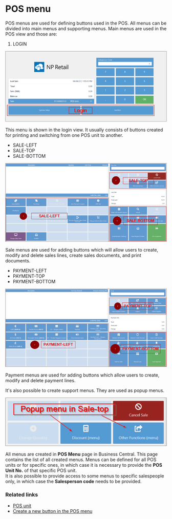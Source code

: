 # POS menu

POS menus are used for defining buttons used in the POS.
All menus can be divided into main menus and supporting menus.
Main menus are used in the POS view and those are:

1. LOGIN

![POSmenu](../images/LOGIN.png)

This menu is shown in the login view. It usually consists of buttons created for printing and switching from one POS unit to another. 

- SALE-LEFT
- SALE-TOP
- SALE-BOTTOM

![SALE](../images/SALE.png)

Sale menus are used for adding buttons which will allow users to create, modify and delete sales lines, create sales documents, and print documents.

- PAYMENT-LEFT
- PAYMENT-TOP
- PAYMENT-BOTTOM

![PAYMENT](../images/PAYMENT.png)

Payment menus are used for adding buttons which allow users to create, modify and delete payment lines.

It's also possible to create support menus. They are used as popup menus.

![POPUP](../images/POPUP%20MENU.png)

All menus are created in **POS Menu** page in Business Central.
This page contains the list of all created menus. Menus can be defined for all POS units or for specific ones, in which case it is necessary to provide the **POS Unit No.** of that specific POS unit.    
It is also possible to provide access to some menus to specific salespeople only, in which case the **Salesperson code** needs to be provided.  

### Related links


- [POS unit](POSUnit.md)
- [Create a new button in the POS menu](../howto/add_button_to_pos_menu.md)